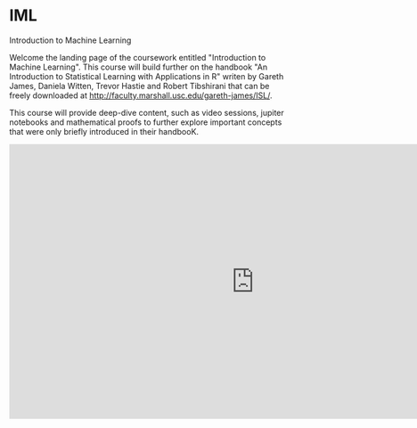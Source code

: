 
# IML
Introduction to Machine Learning

Welcome the landing page of the coursework entitled "Introduction to Machine Learning". This course will build further on the handbook "An Introduction to Statistical Learning with Applications in R" writen by  Gareth James, Daniela Witten, Trevor Hastie and Robert Tibshirani that can be freely downloaded at http://faculty.marshall.usc.edu/gareth-james/ISL/.

This course will provide deep-dive content, such as video sessions, jupiter notebooks and mathematical proofs to further explore important concepts that were only briefly introduced in their handbooK.


<iframe width="877" height="493" src="https://www.youtube.com/embed/2wLfFB_6SKI" frameborder="0" allow="accelerometer; autoplay; encrypted-media; gyroscope; picture-in-picture" allowfullscreen></iframe>
